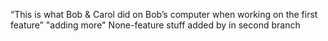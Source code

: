  “This is what Bob & Carol did on Bob’s computer when working on the first feature” "adding more"
None-feature stuff added by in second branch
